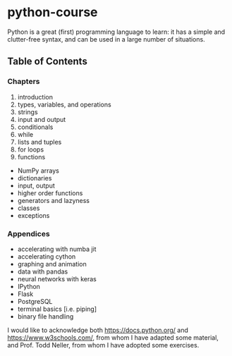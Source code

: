 # python-course

Python is a great (first) programming language to learn: it has a simple and clutter-free syntax, and can be used in a large number of situations.


## Table of Contents

### Chapters
 1. introduction
 2. types, variables, and operations
 3. strings
 4. input and output
 5. conditionals
 6. while
 7. lists and tuples
 8. for loops
 9. functions
 - NumPy arrays
 - dictionaries
 - input, output
 - higher order functions
 - generators and lazyness
 - classes
 - exceptions


### Appendices
 - accelerating with numba jit
 - accelerating cython
 - graphing and animation
 - data with pandas
 - neural networks with keras
 - IPython
 - Flask
 - PostgreSQL
 - terminal basics [i.e. piping]
 - binary file handling


I would like to acknowledge both https://docs.python.org/ and https://www.w3schools.com/, from whom I have adapted some material, and Prof. Todd Neller, from whom I have adopted some exercises.

